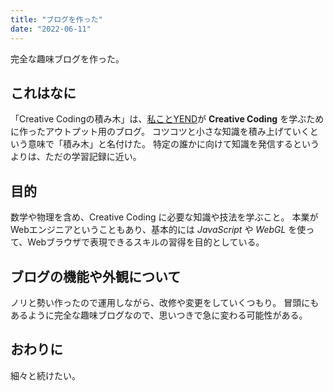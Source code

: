 ```yaml
---
title: "ブログを作った"
date: "2022-06-11"
---
```


完全な趣味ブログを作った。

## これはなに

「Creative Codingの積み木」は、[私ことYEND](https://twitter.com/yend724)が **Creative Coding** を学ぶために作ったアウトプット用のブログ。
コツコツと小さな知識を積み上げていくという意味で「積み木」と名付けた。
特定の誰かに向けて知識を発信するというよりは、ただの学習記録に近い。

## 目的

数学や物理を含め、Creative Coding に必要な知識や技法を学ぶこと。
本業がWebエンジニアということもあり、基本的には *JavaScript* や *WebGL* を使って、Webブラウザで表現できるスキルの習得を目的としている。

## ブログの機能や外観について

ノリと勢い作ったので運用しながら、改修や変更をしていくつもり。
冒頭にもあるように完全な趣味ブログなので、思いつきで急に変わる可能性がある。

## おわりに

細々と続けたい。